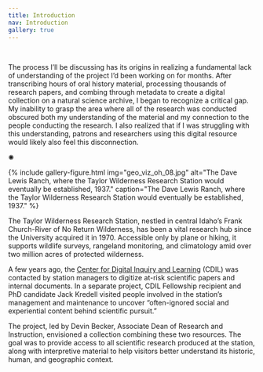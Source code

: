 ```yaml
---
title: Introduction
nav: Introduction
gallery: true
---
```


<br>

The process I’ll be discussing has its origins in realizing a fundamental lack of understanding of the project I’d been working on for months. After transcribing hours of oral history material, processing thousands of research papers, and combing through metadata to create a digital collection on a natural science archive, I began to recognize a critical gap. My inability to grasp the area where all of the research was conducted obscured both my understanding of the material and my connection to the people conducting the research. I also realized that if I was struggling with this understanding, patrons and researchers using this digital resource would likely also feel this disconnection.

<div class="symbol-container">
    <p class="symbol">&#10042;</p>
</div>

{% include gallery-figure.html img="geo_viz_oh_08.jpg" alt="The Dave Lewis Ranch, where the Taylor Wilderness Research Station would eventually be established, 1937." caption="The Dave Lewis Ranch, where the Taylor Wilderness Research Station would eventually be established, 1937." %}

The Taylor Wilderness Research Station, nestled in central Idaho’s Frank Church-River of No Return Wilderness, has been a vital research hub since the University acquired it in 1970. Accessible only by plane or hiking, it supports wildlife surveys, rangeland monitoring, and climatology amid over two million acres of protected wilderness.

A few years ago, the [Center for Digital Inquiry and Learning](https://cdil.lib.uidaho.edu/) (CDIL) was contacted by station managers to digitize at-risk scientific papers and internal documents. In a separate project, CDIL Fellowship recipient and PhD candidate Jack Kredell visited people involved in the station’s management and maintenance to uncover “often-ignored social and experiential content behind scientific pursuit.”

The project, led by Devin Becker, Associate Dean of Research and Instruction, envisioned a collection combining these two resources. The goal was to provide access to all scientific research produced at the station, along with interpretive material to help visitors better understand its historic, human, and geographic context.

<br>
